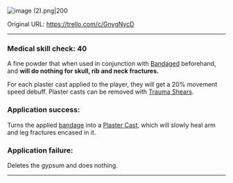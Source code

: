 ![image (2).png\|200](/Items/Gypsum%20-%20Attachments/6718845db30472d958dd7d00.png)

Original URL: https://trello.com/c/GnygNycD

---

### Medical skill check: 40

A fine powder that when used in conjunction with [Bandaged](../Any%20bodypart/Bandaged.md) beforehand, and **will do nothing for skull, rib and neck fractures.**

For each plaster cast applied to the player, they will get a 20% movement speed debuff. Plaster casts can be removed with [Trauma Shears](Trauma%20Shears.md).

### Application success:

Turns the applied [bandage]([Bandaged](../Any%20bodypart/Bandaged.md) "‌") into a [Plaster Cast](../Extremities/Plaster%20Cast.md), which will slowly heal arm and leg fractures encased in it.

### Application failure:

Deletes the gypsum and does nothing.

---

